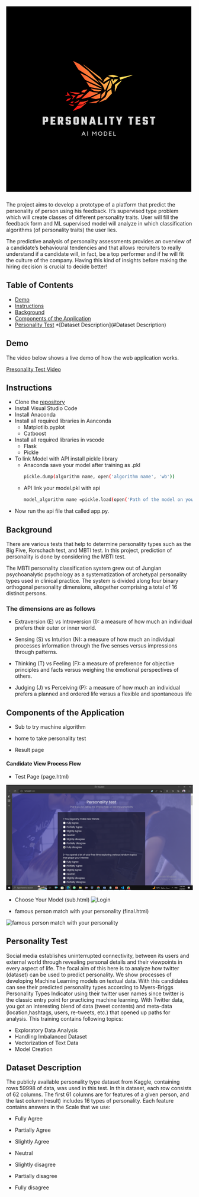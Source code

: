# ![Logo](https://github.com/alyaa999/personality-test/blob/main/personality%20test.png)

The project aims to develop a prototype of a platform that  predict the personality of person using his feedback. It’s supervised type problem which will create classes of different personality traits. User will fill the feedback form and ML supervised model will analyze in which classification algorithms  (of personality traits) the user lies. 

The predictive analysis of personality assessments provides an overview of a candidate’s behavioural tendencies and that allows recruiters to really understand if a candidate will, in fact, be a top performer and if he will fit the culture of the company. Having this kind of insights before making the hiring decision is crucial to decide better!

## Table of Contents
* [Demo](#demo)
* [Instructions](#instructions)
* [Background](#background)
* [Components of the Application](#components-of-the-application)
* [Personality Test](#personality-test)
*[Dataset Description](#Dataset Description)

## Demo 

The video below shows a live demo of how the web application works.

[Presonality Test  Video](https://drive.google.com/file/d/1vK57Axwk87LRR92NywPguKGldwTPefnm/view?usp=sharing)



## Instructions

* Clone the [repository](https://github.com/alyaa999/personality-test.git)
* Install  Visual Studio Code
* Install Anaconda
* Install all required libraries in Aanconda
    * Matplotlib.pyplot
    * Catboost
* Install all required libraries in vscode 
    * Flask 
    * Pickle 
 * To link Model with API install pickle library
    * Anaconda
          save your model after training  as .pkl 
         ```sh
         pickle.dump(algorithm name, open('algorithm name', 'wb'))
        ```  
     * API 
        link your model.pkl with api 
         ```sh
         model_algorithm name =pickle.load(open('Path of the model on your PC' ,'rb'))
        ```
* Now run the api file that called  app.py.


## Background 

There are various tests that help to determine personality types such as the Big Five, Rorschach test, and MBTI test. In this project, prediction of personality is done by considering the MBTI test.

The MBTI personality classification system grew out of Jungian psychoanalytic psychology as a systematization of archetypal personality types used in clinical practice. The system is divided along four binary orthogonal personality dimensions, altogether comprising a total of 16 distinct persons.

### The dimensions are as follows

* Extraversion (E) vs Introversion (I): a measure of how much an individual prefers their outer or inner world.

* Sensing (S) vs Intuition (N): a measure of how much an individual processes information through the five senses versus impressions through patterns.

* Thinking (T) vs Feeling (F): a measure of preference for objective principles and facts versus weighing the emotional perspectives of others.

* Judging (J) vs Perceiving (P): a measure of how much an individual prefers a planned and ordered life versus a flexible and spontaneous life
 
 
## Components of the Application
* Sub to try machine algorithm

* home to take personality test

* Result page 


#### Candidate View Process Flow
* Test Page (page.html)

![Test Page](https://github.com/alyaa999/personality-test/blob/main/Untitled.png)


* Choose Your Model (sub.html)
![Login](https://github.com/philkam/AI_Personality-Prediction-System-Through-CV-Analysis/blob/main/Readme_images/login.jpg)


* famous person match with your personality (final.html)

![famous person match with your personality](https://github.com/philkam/AI_Personality-Prediction-System-Through-CV-Analysis/blob/main/Readme_images/qpage.jpg)




 ## Personality Test
Social media establishes uninterrupted connectivity, between its users and external world through revealing personal details and their viewpoints in every aspect of life. The focal aim of this here is to analyze how twitter (dataset) can be used to predict personality.
We show processes of developing  Machine Learning models on textual data. With this candidates can see their predicted personality types  according to Myers-Briggs Personality Types Indicator using their twitter user names since twitter is the classic entry point for practicing machine learning. With Twitter data, you got an interesting blend of data (tweet contents) and meta-data (location,hashtags, users, re-tweets, etc.) that opened up paths for analysis.
This training contains following topics:
* Exploratory Data Analysis
* Handling Imbalanced Dataset
* Vectorization of Text Data
* Model Creation


## Dataset Description

The publicly available personality type dataset from Kaggle, containing  rows 59998 of data, was used in this test. In this dataset, each row consists of 62 columns. The first 61 columns are for features of a given person, and the last column(result) includes 16 types of personality. 
Each feature contains answers in the Scale that we use:

* Fully Agree

* Partially Agree

* Slightly Agree

* Neutral 

* Slightly disagree

* Partially disagree

* Fully disagree


